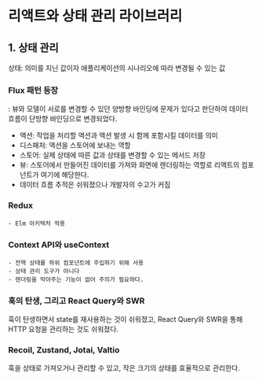 # 리액트와 상태 관리 라이브러리

## 1. 상태 관리

상태: 의미를 지닌 값이자 애플리케이션의 시나리오에 따라 변경될 수 있는 값

### Flux 패턴 등장

: 뷰와 모델이 서로를 변경할 수 있던 양방향 바인딩에 문제가 있다고 판단하여 데이터 흐름이 단방향 바인딩으로 변경되었다.

- 액션: 작업을 처리할 액션과 액션 발생 시 함께 포함시킬 데이터를 의미
- 디스패처: 액션을 스토어에 보내는 역할
- 스토어: 실제 상태에 따른 값과 상태를 변경할 수 있는 메서드 저장
- 뷰: 스토어에서 만들어진 데이터를 가져와 화면에 렌더링하는 역할로 리액트의 컴포넌트가 여기에 해당한다.
- 데이터 흐름 추적은 쉬워졌으나 개발자의 수고가 커짐

### Redux

    - Elm 아키텍처 적용

### Context API와 useContext

    - 전역 상태를 하위 컴포넌트에 주입하기 위해 사용
    - 상태 관리 도구가 아니다
    - 렌더링을 막아주는 기능이 없어 주의가 필요하다.

### 훅의 탄생, 그리고 React Query와 SWR

훅이 탄생하면서 state를 재사용하는 것이 쉬워졌고, React Query와 SWR을 통해 HTTP 요청을 관리하는 것도 쉬워졌다.

### Recoil, Zustand, Jotai, Valtio

훅을 상태로 가져오거나 관리할 수 있고, 작은 크기의 상태를 효율적으로 관리한다.
